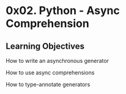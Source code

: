 # 0x02. Python - Async Comprehension

## Learning Objectives

How to write an asynchronous generator

How to use async comprehensions

How to type-annotate generators
